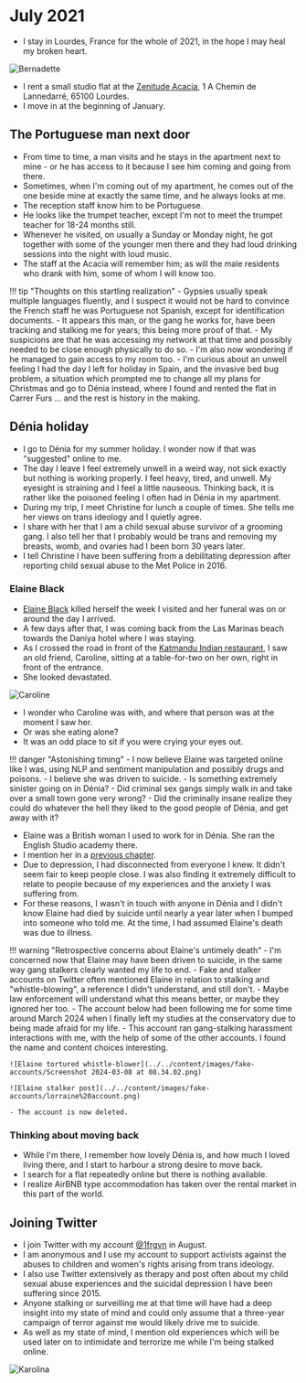 # July 2021

<div id="google_translate_element"></div>
<script type="text/javascript" src="//translate.google.com/translate_a/element.js?cb=googleTranslateElementInit"></script>
<script type="text/javascript">
function googleTranslateElementInit() {
  new google.translate.TranslateElement({pageLanguage: 'en'}, 'google_translate_element');
}
</script>

- I stay in Lourdes, France for the whole of 2021, in the hope I may heal my broken heart. 

![Bernadette](../../content/images/bernadette.jpg)

- I rent a small studio flat at the [Zenitude Acacia](https://www.zenitude-hotel-residences.com/fr_FR/residence/lourdes/121), 1 A Chemin de Lannedarré, 65100 Lourdes.
- I move in at the beginning of January.

## The Portuguese man next door 

- From time to time, a man visits and he stays in the apartment next to mine - or he has access to it because I see him coming and going from there.
- Sometimes, when I'm coming out of my apartment, he comes out of the one beside mine at exactly the same time, and he always looks at me.
- The reception staff know him to be Portuguese. 
- He looks like the trumpet teacher, except I'm not to meet the trumpet teacher for 18-24 months still.
- Whenever he visited, on usually a Sunday or Monday night, he got together with some of the younger men there and they had loud drinking sessions into the night with loud music.
- The staff at the Acacia will remember him; as will the male residents who drank with him, some of whom I will know too.

!!! tip "Thoughts on this startling realization"
    - Gypsies usually speak multiple languages fluently, and I suspect it would not be hard to convince the French staff he was Portuguese not Spanish, except for identification documents.
    - It appears this man, or the gang he works for, have been tracking and stalking me for years; this being more proof of that.
    - My suspicions are that he was accessing my network at that time and possibly needed to be close enough physically to do so.
    - I'm also now wondering if he managed to gain access to my room too.
    - I'm curious about an unwell feeling I had the day I left for holiday in Spain, and the invasive bed bug problem, a situation which prompted me to change all my plans for Christmas and go to Dénia instead, where I found and rented the flat in Carrer Furs ... and the rest is history in the making.

## Dénia holiday

- I go to Dénia for my summer holiday. I wonder now if that was "suggested" online to me.
- The day I leave I feel extremely unwell in a weird way, not sick exactly but nothing is working properly. I feel heavy, tired, and unwell. My eyesight is straining and I feel a little nauseous. Thinking back, it is rather like the poisoned feeling I often had in Dénia in my apartment.
- During my trip, I meet Christine for lunch a couple of times. She tells me her views on trans ideology and I quietly agree. 
- I share with her that I am a child sexual abuse survivor of a grooming gang. I also tell her that I probably would be trans and removing my breasts, womb, and ovaries had I been born 30 years later.
- I tell Christine I have been suffering from a debilitating depression after reporting child sexual abuse to the Met Police in 2016.

### Elaine Black 

- [Elaine Black](../early-years/2008.md#working-for-elaine-black) killed herself the week I visited and her funeral was on or around the day I arrived. 
- A few days after that, I was coming back from the Las Marinas beach towards the Daniya hotel where I was staying.
- As I crossed the road in front of the [Katmandu Indian restaurant](https://www.google.com/maps/place/KATHMANDU+RESTAURANT./@38.8473292,0.0998328,17z/data=!4m14!1m7!3m6!1s0x129e1b1eab713bef:0xb942b79aaf5ee018!2sRestaurante+Rani+Palace!8m2!3d38.8463516!4d0.1075146!16s%2Fg%2F11cmfs1pyt!3m5!1s0x129e1b117d23e84d:0x99265dc6a93775f6!8m2!3d38.8489761!4d0.0971108!16s%2Fg%2F12cp73vx8?entry=ttu&g_ep=EgoyMDI1MDcwOS4wIKXMDSoASAFQAw%3D%3D), I saw an old friend, Caroline, sitting at a table-for-two on her own, right in front of the entrance.
- She looked devastated.

![Caroline](../../content/images/caroline.png)

- I wonder who Caroline was with, and where that person was at the moment I saw her.
- Or was she eating alone?
- It was an odd place to sit if you were crying your eyes out.

!!! danger "Astonishing timing"
    - I now believe Elaine was targeted online like I was, using NLP and sentiment manipulation and possibly drugs and poisons.
    - I believe she was driven to suicide.
    - Is something extremely sinister going on in Dénia?
    - Did criminal sex gangs simply walk in and take over a small town gone very wrong?
    - Did the criminally insane realize they could do whatever the hell they liked to the good people of Dénia, and get away with it?

- Elaine was a British woman I used to work for in Dénia. She ran the English Studio academy there. 
- I mention her in a [previous chapter](../early-years/2008.md#working-for-elaine-black).
- Due to depression, I had disconnected from everyone I knew. It didn't seem fair to keep people close. I was also finding it extremely difficult to relate to people because of my experiences and the anxiety I was suffering from.
- For these reasons, I wasn't in touch with anyone in Dénia and I didn't know Elaine had died by suicide until nearly a year later when I bumped into someone who told me. At the time, I had assumed Elaine's death was due to illness.

!!! warning "Retrospective concerns about Elaine's untimely death"
    - I'm concerned now that Elaine may have been driven to suicide, in the same way gang stalkers clearly wanted my life to end.
    - Fake and stalker accounts on Twitter often mentioned Elaine in relation to stalking and "whistle-blowing", a reference I didn't understand, and still don't. 
    - Maybe law enforcement will understand what this means better, or maybe they ignored her too.
    - The account below had been following me for some time around March 2024 when I finally left my studies at the conservatory due to being made afraid for my life.
    - This account ran gang-stalking harassment interactions with me, with the help of some of the other accounts. I found the name and content choices interesting.

    ![Elaine tortured whistle-blower](../../content/images/fake-accounts/Screenshot 2024-03-08 at 08.34.02.png)

    ![Elaine stalker post](../../content/images/fake-accounts/lorraine%20account.png)

    - The account is now deleted.

### Thinking about moving back

- While I'm there, I remember how lovely Dénia is, and how much I loved living there, and I start to harbour a strong desire to move back.
- I search for a flat repeatedly online but there is nothing available.
- I realize AirBNB type accommodation has taken over the rental market in this part of the world.

## Joining Twitter

- I join Twitter with my account [@1frgvn](https://x.com/1FRGVN) in August.
- I am anonymous and I use my account to support activists against the abuses to children and women's rights arising from trans ideology. 
- I also use Twitter extensively as therapy and post often about my child sexual abuse experiences and the suicidal depression I have been suffering since 2015.
- Anyone stalking or surveilling me at that time will have had a deep insight into my state of mind and could only assume that a three-year campaign of terror against me would likely drive me to suicide.
- As well as my state of mind, I mention old experiences which will be used later on to intimidate and terrorize me while I'm being stalked online.

![Karolina](../../content/images/karolina.png)
